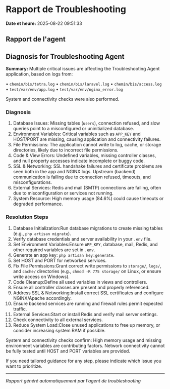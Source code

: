 # Rapport de Troubleshooting

**Date et heure:** 2025-08-22 09:51:33

## Rapport de l'agent

## Diagnosis for Troubleshooting Agent

**Summary:** Multiple critical issues are affecting the Troubleshooting Agent application, based on logs from: 

• `chemin/bis/tetra.log`
• `chemin/bis/laravel.log`
• `chemin/bis/access.log`
• `test/var/env/app.log`
• `test/var/env/nginx_error.log`

 System and connectivity checks were also performed.

### Diagnosis

1. Database Issues: Missing tables (`users`), connection refused, and slow queries point to a misconfigured or uninitialized database.
2. Environment Variables: Critical variables such as `APP_KEY` and HOST/PORT are missing, causing application and connectivity failures.
3. File Permissions: The application cannot write to log, cache, or storage directories, likely due to incorrect file permissions.
4. Code & View Errors: Undefined variables, missing controller classes, and null property accesses indicate incomplete or buggy code.
5. SSL & Networking: SSL handshake failures and certificate problems are seen both in the app and NGINX logs. Upstream (backend) communication is failing due to connection refused, timeouts, and misconfigurations.
6. External Services: Redis and mail (SMTP) connections are failing, often due to misconfiguration or services not running.
7. System Resource: High memory usage (84.6%) could cause timeouts or degraded performance.

### Resolution Steps

1. Database Initialization:Run database migrations to create missing tables (e.g., `php artisan migrate`).
2. Verify database credentials and server availability in your `.env` file.
3. Set Environment Variables:Ensure `APP_KEY`, database, mail, Redis, and other required variables are set in `.env`.
4. Generate an app key: `php artisan key:generate`.
5. Set HOST and PORT for networked services.
6. Fix File Permissions:Grant correct write permissions to `storage/`, `logs/`, and `cache/` directories (e.g., `chmod -R 775 storage/` on Linux, or ensure write access on Windows).
7. Code Cleanup:Define all used variables in views and controllers.
8. Ensure all controller classes are present and properly referenced.
9. Address SSL & Networking:Install correct SSL certificates and configure NGINX/Apache accordingly.
10. Ensure backend services are running and firewall rules permit expected traffic.
11. External Services:Start or install Redis and verify mail server settings.
12. Check connectivity to all external services.
13. Reduce System Load:Close unused applications to free up memory, or consider increasing system RAM if possible.

System and connectivity checks confirm: High memory usage and missing environment variables are contributing factors. Network connectivity cannot be fully tested until HOST and PORT variables are provided.

If you need tailored guidance for any step, please indicate which issue you want to prioritize.

---
*Rapport généré automatiquement par l'agent de troubleshooting*
